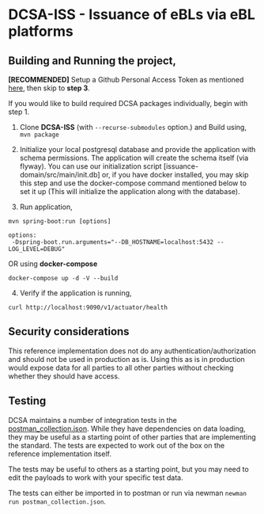 # DCSA-ISS - Issuance of eBLs via eBL platforms

Building and Running the project,
-------------------------------------
**[RECOMMENDED]**
Setup a Github Personal Access Token as mentioned [here](https://github.com/dcsaorg/DCSA-Core/blob/master/README.md#how-to-use-dcsa-core-packages), then skip to **step 3**.

If you would like to build required DCSA packages individually, begin with step 1.

1) Clone **DCSA-ISS** (with ``--recurse-submodules`` option.) and Build using, ``mvn package``

2) Initialize your local postgresql database and provide the application with schema permissions. The application
   will create the schema itself (via flyway). You can use our initialization script [issuance-domain/src/main/init.db]
   or, if you have docker installed, you may skip this step and use the docker-compose command mentioned below to set it up (This will initialize the application along with the database).

3) Run application,
```
mvn spring-boot:run [options]

options:
 -Dspring-boot.run.arguments="--DB_HOSTNAME=localhost:5432 --LOG_LEVEL=DEBUG"
 ```

OR using **docker-compose**

```
docker-compose up -d -V --build
```

4) Verify if the application is running,
```
curl http://localhost:9090/v1/actuator/health
```

## Security considerations

This reference implementation does not do any authentication/authorization and should not be used
in production as is. Using this as is in production would expose data for all parties to all other
parties without checking whether they should have access.

## Testing

DCSA maintains a number of integration tests in the [postman_collection.json](postman_collection.json).
While they have dependencies on data loading, they may be useful as a starting point of other parties
that are implementing the standard.  The tests are expected to work out of the box on the reference
implementation itself.

The tests may be useful to others as a starting point, but you may need to edit the payloads to work with
your specific test data.

The tests can either be imported in to postman or run via newman `newman run postman_collection.json`.
